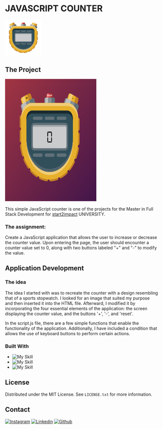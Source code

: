 # JAVASCRIPT COUNTER <a href="https://github.com/Lorycaste98/javascript-basics">
  <img src="assets/img/cronometro1.svg" alt="Logo" width="120" height="120">
</a>

## The Project
  <a href="https://lorycaste98.github.io/javascript-basics/" target="_blank">
    <img src="https://github.com/Lorycaste98/javascript-basics/blob/main/assets/img/screenshot.PNG" alt="App screenshot" width="300" height="400" border-radius="5">
  </a>

This simple JavaScript counter is one of the projects for the Master in Full Stack Development for [start2impact](https://www.start2impact.it/) UNIVERSITY.

### The assignment:

Create a JavaScript application that allows the user to increase or decrease the counter value. Upon entering the page, the user should encounter a counter value set to 0, along with two buttons labeled "+" and "-" to modify the value.


## Application Development

### The idea

The idea I started with was to recreate the counter with a design resembling that of a sports stopwatch. I looked for an image that suited my purpose and then inserted it into the HTML file. Afterward, I modified it by incorporating the four essential elements of the application: the screen displaying the counter value, and the buttons '+', '-', and 'reset'.

In the script.js file, there are a few simple functions that enable the functionality of the application. Additionally, I have included a condition that allows the use of keyboard buttons to perform certain actions.


### Built With

- ![My Skill](https://skillicons.dev/icons?i=html) 
- ![My Skill](https://skillicons.dev/icons?i=css)
- ![My Skill](https://skillicons.dev/icons?i=js)

## License

Distributed under the MIT License. See `LICENSE.txt` for more information.


## Contact

[![Instagram](https://skillicons.dev/icons?i=instagram)](https://www.instagram.com/lorycastelletti/) 
[![Linkedin](https://skillicons.dev/icons?i=linkedin)](https://www.linkedin.com/in/lorenzo-castelletti-532b9b191/) 
[![Github](https://skillicons.dev/icons?i=github)](https://github.com/Lorycaste98)
